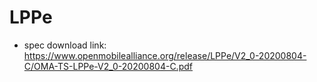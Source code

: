 # LPPe
* spec download link: https://www.openmobilealliance.org/release/LPPe/V2_0-20200804-C/OMA-TS-LPPe-V2_0-20200804-C.pdf


